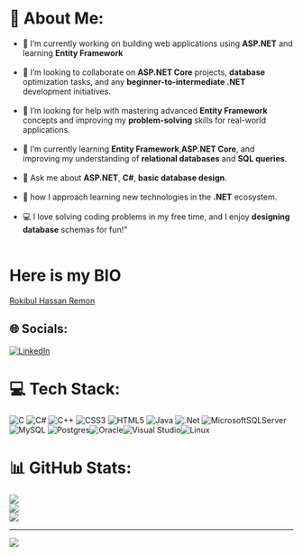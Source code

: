# 💫 About Me:
- 🔭 I’m currently working on building web applications using **ASP.NET** and learning **Entity Framework** <br><br>
- 👯  I’m looking to collaborate on **ASP.NET Core** projects, **database** optimization tasks, and any **beginner-to-intermediate .NET** development initiatives.<br><br>
- 🤔  I’m looking for help with mastering advanced **Entity Framework** concepts and improving my **problem-solving** skills for real-world applications.<br><br>
- 🎫  I’m currently learning **Entity Framework**,**ASP.NET Core**, and improving my understanding of **relational databases** and **SQL queries**.<br><br>
- 💬  Ask me about **ASP.NET**, **C#**, **basic database design**.<br><br>
- 🎯  how I approach learning new technologies in the **.NET** ecosystem.<br><br>
- 💻  I love solving coding problems in my free time, and I enjoy **designing database** schemas for fun!"<br><br>

# Here is my BIO
[Rokibul Hassan Remon](bio.site/Rokibul_Hassan_Remon)

## 🌐 Socials:
[![LinkedIn](https://img.shields.io/badge/LinkedIn-%230077B5.svg?logo=linkedin&logoColor=white)](https://linkedin.com/in/rokibul-hassan-remon) 


# 💻 Tech Stack:
![C](https://img.shields.io/badge/c-%2300599C.svg?style=for-the-badge&logo=c&logoColor=white) ![C#](https://img.shields.io/badge/c%23-%23239120.svg?style=for-the-badge&logo=csharp&logoColor=white) ![C++](https://img.shields.io/badge/c++-%2300599C.svg?style=for-the-badge&logo=c%2B%2B&logoColor=white) ![CSS3](https://img.shields.io/badge/css3-%231572B6.svg?style=for-the-badge&logo=css3&logoColor=white) ![HTML5](https://img.shields.io/badge/html5-%23E34F26.svg?style=for-the-badge&logo=html5&logoColor=white) ![Java](https://img.shields.io/badge/java-%23ED8B00.svg?style=for-the-badge&logo=openjdk&logoColor=white) ![.Net](https://img.shields.io/badge/.NET-5C2D91?style=for-the-badge&logo=.net&logoColor=white) ![MicrosoftSQLServer](https://img.shields.io/badge/Microsoft%20SQL%20Server-CC2927?style=for-the-badge&logo=microsoft%20sql%20server&logoColor=white) ![MySQL](https://img.shields.io/badge/mysql-4479A1.svg?style=for-the-badge&logo=mysql&logoColor=white) ![Postgres](https://img.shields.io/badge/postgres-%23316192.svg?style=for-the-badge&logo=postgresql&logoColor=white)![Oracle](https://img.shields.io/badge/Oracle-F80000?style=for-the-badge&logo=oracle&logoColor=white)![Visual Studio](https://img.shields.io/badge/Visual%20Studio-5C2D91.svg?style=for-the-badge&logo=visual-studio&logoColor=white)![Linux](https://img.shields.io/badge/Linux-FCC624?style=for-the-badge&logo=linux&logoColor=black)
# 📊 GitHub Stats:
![](https://github-readme-stats.vercel.app/api?username=Rokibul-Hassan-Remon&theme=neon&hide_border=false&include_all_commits=false&count_private=false)<br/>
![](https://github-readme-streak-stats.herokuapp.com/?user=Rokibul-Hassan-Remon&theme=neon&hide_border=false)<br/>
![](https://github-readme-stats.vercel.app/api/top-langs/?username=Rokibul-Hassan-Remon&theme=neon&hide_border=false&include_all_commits=false&count_private=false&layout=compact)

---
[![](https://visitcount.itsvg.in/api?id=Rokibul-Hassan-Remon&icon=0&color=0)](https://visitcount.itsvg.in)

<!-- Proudly created with GPRM ( https://gprm.itsvg.in ) -->

